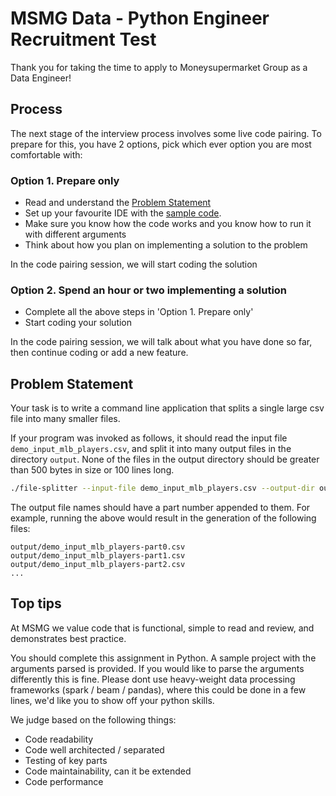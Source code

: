 # MSMG Data - Python Engineer Recruitment Test
Thank you for taking the time to apply to Moneysupermarket Group as a Data Engineer!

## Process

The next stage of the interview process involves some live code pairing.
To prepare for this, you have 2 options, pick which ever option you are most comfortable with:

### Option 1. Prepare only
- Read and understand the [Problem Statement](#problem-statement)
- Set up your favourite IDE with the [sample code](./file_splitter/__main__.py).
- Make sure you know how the code works and you know how to run it with different arguments
- Think about how you plan on implementing a solution to the problem

In the code pairing session, we will start coding the solution 

### Option 2. Spend an hour or two implementing a solution
- Complete all the above steps in 'Option 1. Prepare only'
- Start coding your solution 

In the code pairing session, we will talk about what you have done so far, then continue coding or add a new feature.



## Problem Statement

Your task is to write a command line application that splits a single large csv file into many smaller files.

If your program was invoked as follows, it should read the input file `demo_input_mlb_players.csv`, 
and split it into many output files in the directory `output`. 
None of the files in the output directory should be greater than 500 bytes in size or 100 lines long.

```bash
./file-splitter --input-file demo_input_mlb_players.csv --output-dir output/ --max-bytes 500 --max-lines 100
```

The output file names should have a part number appended to them. 
For example, running the above would result in the generation of the following files:

```
output/demo_input_mlb_players-part0.csv
output/demo_input_mlb_players-part1.csv
output/demo_input_mlb_players-part2.csv
...
```


## Top tips

At MSMG we value code that is functional, simple to read and review, and demonstrates best practice.

You should complete this assignment in Python. 
A sample project with the arguments parsed is provided. 
If you would like to parse the arguments differently this is fine.
Please dont use heavy-weight data processing frameworks (spark / beam / pandas), where this could be done in a few lines, we'd like you to show off your python skills.

We judge based on the following things:
* Code readability
* Code well architected / separated
* Testing of key parts 
* Code maintainability, can it be extended
* Code performance
